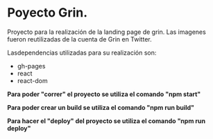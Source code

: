 # Poyecto Grin. #

Proyecto para la realización de la landing page de grin. Las imagenes fueron reutilizadas de la cuenta de Grin en Twitter.

Lasdependencias utilizadas para su realización son:
* gh-pages
* react
* react-dom

**Para poder "correr" el proyecto se utiliza el comando "npm start"**

**Para poder crear un build se utiliza el comando "npm run build"**

**Para hacer el "deploy" del proyecto se utiliza el comando "npm run deploy"**
